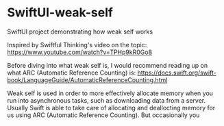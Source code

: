 # SwiftUI-weak-self
SwiftUI project demonstrating how weak self works

Inspired by Swiftful Thinking's video on the topic: https://www.youtube.com/watch?v=TPHp9kR0Go8 

Before diving into what weak self is, I would recommend reading up on what ARC (Automatic Reference Counting) is: https://docs.swift.org/swift-book/LanguageGuide/AutomaticReferenceCounting.html

Weak self is used in order to more effectively allocate memory when you run into asynchronous tasks, such as downloading data from a server. Usually Swift is able to take care of allocating and deallocting memory for us using ARC (Automatic Reference Counting). But occasionally you 

